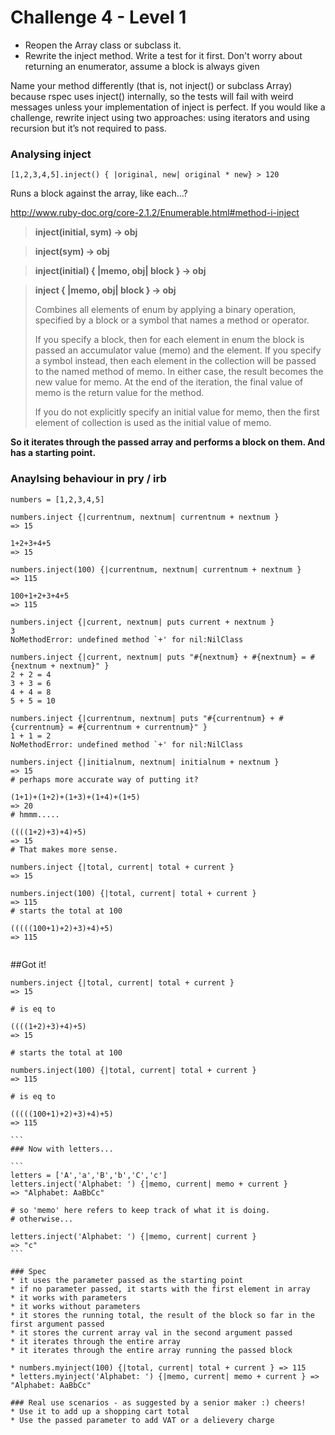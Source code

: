 # Challenge 4 - Level 1
* Reopen the Array class or subclass it.
* Rewrite the inject method. Write a test for it first. Don't worry about returning an enumerator, assume a block is always given

Name your method differently (that is, not inject() or subclass Array) because rspec uses inject() internally, so the tests will fail with weird messages unless your implementation of inject is perfect.
If you would like a challenge, rewrite inject using two approaches: using iterators and using recursion but it’s not required to pass.


### Analysing inject
```
[1,2,3,4,5].inject() { |original, new| original * new} > 120
```
Runs a block against the array, like each...?

http://www.ruby-doc.org/core-2.1.2/Enumerable.html#method-i-inject

> **inject(initial, sym) → obj**

> **inject(sym) → obj**

> **inject(initial) { |memo, obj| block } → obj**

> **inject { |memo, obj| block } → obj**
>
> Combines all elements of enum by applying a binary operation, specified by a block or a symbol that names a method or operator.
>
> If you specify a block, then for each element in enum the block is passed an accumulator value (memo) and the element. If you specify a symbol instead, then each element in the collection will be passed to the named method of memo. In either case, the result becomes the new value for memo. At the end of the iteration, the final value of memo is the return value for the method.
>
> If you do not explicitly specify an initial value for memo, then the first element of collection is used as the initial value of memo.

**So it iterates through the passed array and performs a block on them. And has a starting point.**

### Anaylsing behaviour in pry / irb
```````
numbers = [1,2,3,4,5]

numbers.inject {|currentnum, nextnum| currentnum + nextnum }
=> 15

1+2+3+4+5
=> 15

numbers.inject(100) {|currentnum, nextnum| currentnum + nextnum }
=> 115

100+1+2+3+4+5
=> 115

numbers.inject {|current, nextnum| puts current + nextnum }
3
NoMethodError: undefined method `+' for nil:NilClass

numbers.inject {|current, nextnum| puts "#{nextnum} + #{nextnum} = #{nextnum + nextnum}" }
2 + 2 = 4
3 + 3 = 6
4 + 4 = 8
5 + 5 = 10

numbers.inject {|currentnum, nextnum| puts "#{currentnum} + #{currentnum} = #{currentnum + currentnum}" }
1 + 1 = 2
NoMethodError: undefined method `+' for nil:NilClass

numbers.inject {|initialnum, nextnum| initialnum + nextnum }
=> 15
# perhaps more accurate way of putting it?

(1+1)+(1+2)+(1+3)+(1+4)+(1+5)
=> 20
# hmmm.....

((((1+2)+3)+4)+5)
=> 15
# That makes more sense.

numbers.inject {|total, current| total + current }
=> 15

numbers.inject(100) {|total, current| total + current }
=> 115
# starts the total at 100

(((((100+1)+2)+3)+4)+5)
=> 115


```````

##Got it!
````
numbers.inject {|total, current| total + current }
=> 15

# is eq to

((((1+2)+3)+4)+5)
=> 15

# starts the total at 100

numbers.inject(100) {|total, current| total + current }
=> 115

# is eq to

(((((100+1)+2)+3)+4)+5)
=> 115

```
### Now with letters...

```
letters = ['A','a','B','b','C','c']
letters.inject('Alphabet: ') {|memo, current| memo + current }
=> "Alphabet: AaBbCc"

# so 'memo' here refers to keep track of what it is doing.
# otherwise...

letters.inject('Alphabet: ') {|memo, current| current }
=> "c"
```

### Spec
* it uses the parameter passed as the starting point
* if no parameter passed, it starts with the first element in array
* it works with parameters
* it works without parameters
* it stores the running total, the result of the block so far in the first argument passed
* it stores the current array val in the second argument passed
* it iterates through the entire array
* it iterates through the entire array running the passed block

* numbers.myinject(100) {|total, current| total + current } => 115
* letters.myinject('Alphabet: ') {|memo, current| memo + current } => "Alphabet: AaBbCc"

### Real use scenarios - as suggested by a senior maker :) cheers!
* Use it to add up a shopping cart total
* Use the passed parameter to add VAT or a delievery charge
